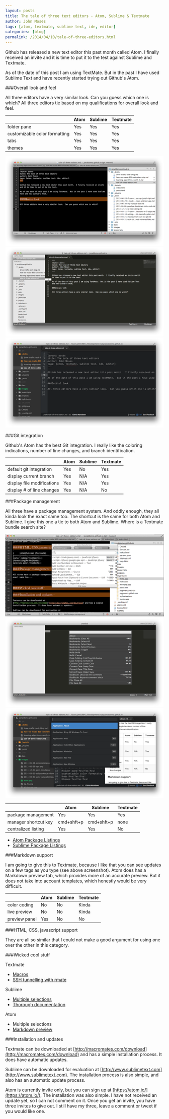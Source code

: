 ```yaml
---
layout: posts
title: The tale of three text editors - Atom, Sublime & Textmate
author: John Moses
tags: [atom, textmate, sublime text, ide, editor]
categories: [blog]
permalink: /2014/04/10/tale-of-three-editors.html
---
```


Github has released a new text editor this past month called Atom.  I finally received an invite and it is time to put it to the test against Sublime and Textmate.

As of the date of this post I am using TextMate.  But in the past I have used Sublime Text and have recently started trying out Github's Atom.

###Overall look and feel

All three editors have a very similar look.  Can you guess which one is which?  All three editors tie based on my qualifications for overall look and feel.

|     |Atom|Sublime |Textmate|
|-----|------|---------|---------|
|folder pane|Yes|Yes|Yes|
|customizable color formatting|Yes|Yes|Yes|
|tabs|Yes|Yes|Yes|
|themes|Yes|Yes|Yes|

<img src="/images/textmate.png">
<img src="/images/sublime.png">
<img src="/images/atom.png">

###Git integration

Github's Atom has the best Git integration.  I really like the coloring indications, number of line changes, and branch identification.

|     |Atom|Sublime |Textmate|
|-----|------|---------|---------|
|default git integration|Yes|No|Yes|
|display current branch|Yes|N/A|Yes|
|display file modifications|Yes|N/A|Yes|
|display # of line changes|Yes|N/A|No|

###Package management

All three have a package management system.  And oddly enough, they all kinda look the exact same too.  The shortcut is the same for both Atom and Sublime.  I give this one a tie to both Atom and Sublime.  Where is a Textmate bundle search site?

<img src="/images/textmate-package.png">
<img src="/images/sublime-package.png">
<img src="/images/atom-package.png">

|     |Atom|Sublime |Textmate|
|-----|------|---------|---------|
|package management|Yes|Yes|Yes|
|manager shortcut key|cmd+shft+p|cmd+shft+p|none|
|centralized listing|Yes|Yes|No|

- [Atom Package Listings](https://atom.io/packages)
- [Sublime Package Listings](https://sublime.wbond.net/)

###Markdown support

I am going to give this to Textmate, because I like that you can see updates on a few tags as you type (see above screenshot).  Atom does has a Markdown preview tab, which provides more of an accurate preview.  But it does not take into account templates, which honestly would be very difficult.

|     |Atom|Sublime |Textmate|
|-----|------|---------|---------|
|color coding|No|No|Kinda|
|live preview|No|No|Kinda|
|preview panel|Yes|No|No|

###HTML, CSS, javascript support

They are all so similar that I could not make a good argument for using one over the other in this category.

###Wicked cool stuff

Textmate

- [Macros](https://www.youtube.com/watch?v=9gtCrwYuUHg)
- [SSH tunnelling with rmate](http://erniemiller.org/2011/12/12/textmate-2-rmate-awesome/)

Sublime

- [Multiple selections](https://www.sublimetext.com/docs/2/multiple_selection_with_the_keyboard.html)
- [Thorough documentation](https://www.sublimetext.com/docs/2/)

Atom

- Multiple selections
- [Markdown preview](http://blog.javabien.net/2014/03/11/markdown-live-preview-in-atom/)


###Installation and updates

Textmate can be downloaded at [http://macromates.com/download](http://macromates.com/download) and has a simple installation process.  It does have automatic updates.

Sublime can be downloaded for evaluation at [http://www.sublimetext.com](http://www.sublimetext.com).  The installation process is also simple, and also has an automatic update process.

Atom is currently invite only, but you can sign up at [https://atom.io/](https://atom.io/).  The installation was also simple.  I have not received an update yet, so I can not comment on it.  Once you get an invite, you have three invites to give out.  I still have my three, leave a comment or tweet if you would like one.